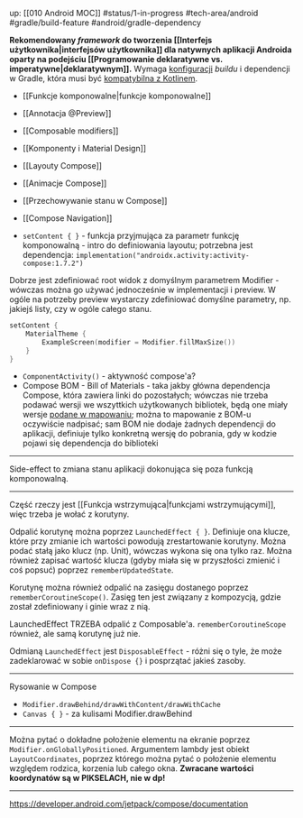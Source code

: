 up: [[010 Android MOC]]
#status/1-in-progress
#tech-area/android
#gradle/build-feature #android/gradle-dependency

**Rekomendowany _framework_ do tworzenia [[Interfejs użytkownika|interfejsów użytkownika]] dla natywnych aplikacji Androida oparty na podejściu [[Programowanie deklaratywne vs. imperatywne|deklaratywnym]].** Wymaga [konfiguracji](https://developer.android.com/jetpack/compose/setup#setup-compose) _buildu_ i dependencji w Gradle, która musi być [kompatybilna z Kotlinem](https://developer.android.com/jetpack/androidx/releases/compose-kotlin#pre-release_kotlin_compatibility).

- [[Funkcje komponowalne|funkcje komponowalne]]
- [[Annotacja @Preview]]
- [[Composable modifiers]]
- [[Komponenty i Material Design]]
- [[Layouty Compose]]
- [[Animacje Compose]]

- [[Przechowywanie stanu w Compose]]
- [[Compose Navigation]]

- `setContent { }` - funkcja przyjmująca za parametr funkcję komponowalną - intro do definiowania layoutu; potrzebna jest dependencja: `implementation("androidx.activity:activity-compose:1.7.2")`

Dobrze jest zdefiniować root widok z domyślnym parametrem Modifier - wówczas można go używać jednocześnie w implementacji i preview. W ogóle na potrzeby preview wystarczy zdefiniować domyślne parametry, np. jakiejś listy, czy w ogóle całego stanu.
```kotlin
setContent {  
    MaterialTheme {  
        ExampleScreen(modifier = Modifier.fillMaxSize())  
    }  
}
```
- `ComponentActivity()` - aktywność compose'a?
- Compose BOM - Bill of Materials - taka jakby główna dependencja Compose, która zawiera linki do pozostałych; wówczas nie trzeba podawać wersji we wszyttkich użytkowanych bibliotek, będą one miały wersje [podane w mapowaniu](https://developer.android.com/jetpack/compose/bom/bom-mapping); można to mapowanie z BOM-u oczywiście nadpisać; sam BOM nie dodaje żadnych dependencji do aplikacji, definiuje tylko konkretną wersję do pobrania, gdy w kodzie pojawi się dependencja do biblioteki

---

Side-effect to zmiana stanu aplikacji dokonująca się poza funkcją komponowalną.

---

Część rzeczy jest [[Funkcja wstrzymująca|funkcjami wstrzymującymi]], więc trzeba je wołać z korutyny. 

Odpalić korutynę można poprzez `LaunchedEffect { }`. Definiuje ona klucze, które przy zmianie ich wartości powodują zrestartowanie korutyny. Można podać stałą jako klucz (np. Unit), wówczas wykona się ona tylko raz. Można również zapisać wartość klucza (gdyby miała się w przyszłości zmienić i coś popsuć) poprzez `rememberUpdatedState`.

Korutynę można również odpalić na zasięgu dostanego poprzez `rememberCoroutineScope()`. Zasięg ten jest związany z kompozycją, gdzie został zdefiniowany i ginie wraz z nią.

LaunchedEffect TRZEBA odpalić z Composable'a. `rememberCoroutineScope` również, ale samą korutynę już nie.


Odmianą `LaunchedEffect` jest `DisposableEffect` - różni się o tyle, że może zadeklarować w sobie `onDispose {}` i posprzątać jakieś zasoby.

---

Rysowanie w Compose

- `Modifier.drawBehind/drawWithContent/drawWithCache`
- `Canvas { }` - za kulisami Modifier.drawBehind

---

Można pytać o dokładne położenie elementu na ekranie poprzez `Modifier.onGloballyPositioned`. Argumentem lambdy jest obiekt `LayoutCoordinates`, poprzez którego można pytać o położenie elementu względem rodzica, korzenia lub całego okna. **Zwracane wartości koordynatów są w PIKSELACH, nie w dp!**

---

https://developer.android.com/jetpack/compose/documentation